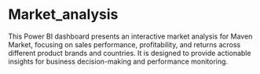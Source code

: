 # Market_analysis
This Power BI dashboard presents an interactive market analysis for Maven Market, focusing on sales performance, profitability, and returns across different product brands and countries. It is designed to provide actionable insights for business decision-making and performance monitoring.
